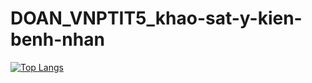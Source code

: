 # DOAN_VNPTIT5_khao-sat-y-kien-benh-nhan

[![Top Langs](https://github-readme-stats.vercel.app/api/top-langs/?username=tranhuunghiem99)](https://github.com/anuraghazra/github-readme-stats)
